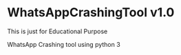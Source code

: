 # WhatsAppCrashingTool v1.0
This is just for Educational Purpose

WhatsApp Crashing tool using python 3
